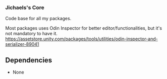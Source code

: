 ### Jichaels's Core

Code base for all my packages.

Most packages uses Odin Inspector for better editor/functionalities, but it's not mandatory to have it. https://assetstore.unity.com/packages/tools/utilities/odin-inspector-and-serializer-89041


## Dependencies

 * None
